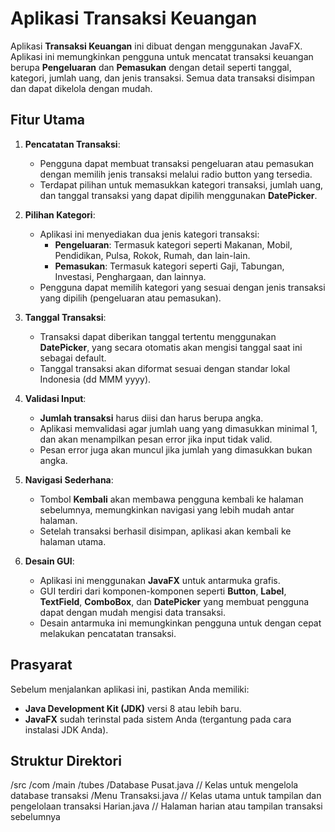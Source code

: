 # Aplikasi Transaksi Keuangan

Aplikasi **Transaksi Keuangan** ini dibuat dengan menggunakan JavaFX. Aplikasi ini memungkinkan pengguna untuk mencatat transaksi keuangan berupa **Pengeluaran** dan **Pemasukan** dengan detail seperti tanggal, kategori, jumlah uang, dan jenis transaksi. Semua data transaksi disimpan dan dapat dikelola dengan mudah.

## Fitur Utama

1. **Pencatatan Transaksi**:
   - Pengguna dapat membuat transaksi pengeluaran atau pemasukan dengan memilih jenis transaksi melalui radio button yang tersedia.
   - Terdapat pilihan untuk memasukkan kategori transaksi, jumlah uang, dan tanggal transaksi yang dapat dipilih menggunakan **DatePicker**.

2. **Pilihan Kategori**:
   - Aplikasi ini menyediakan dua jenis kategori transaksi: 
     - **Pengeluaran**: Termasuk kategori seperti Makanan, Mobil, Pendidikan, Pulsa, Rokok, Rumah, dan lain-lain.
     - **Pemasukan**: Termasuk kategori seperti Gaji, Tabungan, Investasi, Penghargaan, dan lainnya.
   - Pengguna dapat memilih kategori yang sesuai dengan jenis transaksi yang dipilih (pengeluaran atau pemasukan).

3. **Tanggal Transaksi**:
   - Transaksi dapat diberikan tanggal tertentu menggunakan **DatePicker**, yang secara otomatis akan mengisi tanggal saat ini sebagai default.
   - Tanggal transaksi akan diformat sesuai dengan standar lokal Indonesia (dd MMM yyyy).

4. **Validasi Input**:
   - **Jumlah transaksi** harus diisi dan harus berupa angka.
   - Aplikasi memvalidasi agar jumlah uang yang dimasukkan minimal 1, dan akan menampilkan pesan error jika input tidak valid.
   - Pesan error juga akan muncul jika jumlah yang dimasukkan bukan angka.

5. **Navigasi Sederhana**:
   - Tombol **Kembali** akan membawa pengguna kembali ke halaman sebelumnya, memungkinkan navigasi yang lebih mudah antar halaman.
   - Setelah transaksi berhasil disimpan, aplikasi akan kembali ke halaman utama.

6. **Desain GUI**:
   - Aplikasi ini menggunakan **JavaFX** untuk antarmuka grafis.
   - GUI terdiri dari komponen-komponen seperti **Button**, **Label**, **TextField**, **ComboBox**, dan **DatePicker** yang membuat pengguna dapat dengan mudah mengisi data transaksi.
   - Desain antarmuka ini memungkinkan pengguna untuk dengan cepat melakukan pencatatan transaksi.

## Prasyarat

Sebelum menjalankan aplikasi ini, pastikan Anda memiliki:
- **Java Development Kit (JDK)** versi 8 atau lebih baru.
- **JavaFX** sudah terinstal pada sistem Anda (tergantung pada cara instalasi JDK Anda).

## Struktur Direktori
/src /com /main /tubes /Database Pusat.java // Kelas untuk mengelola database transaksi /Menu Transaksi.java // Kelas utama untuk tampilan dan pengelolaan transaksi Harian.java // Halaman harian atau tampilan transaksi sebelumnya
